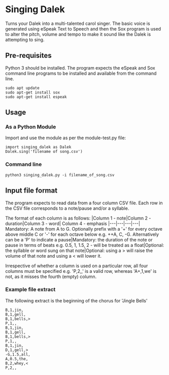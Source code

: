 # Singing Dalek
Turns your Dalek into a multi-talented carol singer. The basic voice is generated using eSpeak Text to Speech and then the Sox program is used to alter the pitch, volume and tempo to make it sound like the Dalek is attempting to sing.

## Pre-requisites
Python 3 should be installed. The program expects the eSpeak and Sox command line programs to be installed and available from the command line.

    sudo apt update
    sudo apt-get install sox
    sudo apt-get install espeak

## Usage
### As a Python Module
Import and use the module as per the module-test.py file:

    import singing_dalek as Dalek
    Dalek.sing('filename of song.csv')

### Command line

    python3 singing_dalek.py -i filename_of_song.csv

## Input file format
The program expects to read data from a four column CSV file. Each row in the CSV file corresponds to  a note/pause and/or a syllable.

The format of each column is as follows:
|Column 1 - note|Column 2 - duration|Column 3 - word| Column 4 - emphasis
|---|---|---|---|
Mandatory: A note from A to G. Optionally prefix with a '+' for every octave above middle C or '-' for each octave below e.g. ++A, C, -G.  Alternatively can be a 'P' to indicate a pause|Mandatory: the duration of the note or pause in terms of beats e.g. 0.5, 1, 1.5, 2 - will be treated as a float|Optional: the syllable or word sung on that note|Optional: using a > will raise the volume of that note and using a < will lower it.

Irrespective of whether a column is used on a particular row, all four columns must be specified e.g. 'P,2,,' is a valid row, whereas 'A+,1,we' is not, as it misses the fourth (empty) column.

### Example file extract
The following extract is the beginning of the chorus for 'Jingle Bells'

    B,1,jin,
    B,1,gell,
    B,1,bells,>
    P,1,,
    B,1,jin,
    B,1,gell,
    B,1,bells,>
    P,1,,
    B,1,jin,
    D,1,gell,>
    -G,1.5,all,
    A,0.5,the,
    B,2,whey,<
    P,2,,